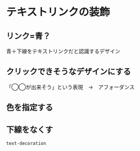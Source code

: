 # テキストリンクの装飾

## リンク=青？

青＋下線をテキストリンクだと認識するデザイン

## クリックできそうなデザインにする

「◯◯が出来そう」という表現　→　アフォーダンス

## 色を指定する

## 下線をなくす

`text-decoration`

